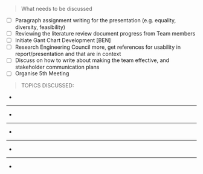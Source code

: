 > What needs to be discussed

- [ ] Paragraph assignment writing for the presentation (e.g. equality, diversity, feasibility)
- [ ] Reviewing the literature review document progress from Team members
- [ ] Initiate Gant Chart Development [BEN]
- [ ] Research Engineering Council more, get references for usability in report/presentation and that are in context
- [ ] Discuss on how to write about making the team effective, and stakeholder communication plans
- [ ] Organise 5th Meeting

> TOPICS DISCUSSED:

* 

---
* 

---
* 

---
* 

---
* 
